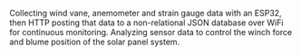 Collecting wind vane, anemometer and strain gauge data with an ESP32, then HTTP posting that data to a non-relational JSON database over WiFi for continuous monitoring. Analyzing sensor data to control the winch force and blume position of the solar panel system.
